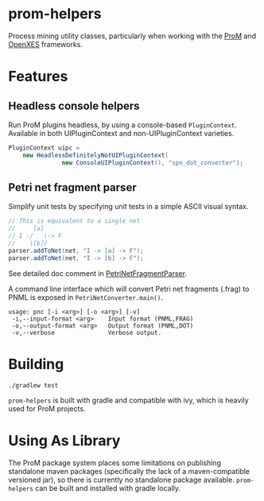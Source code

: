 # prom-helpers
Process mining utility classes, particularly when working with the [ProM](http://www.promtools.org/doku.php) and [OpenXES](http://www.xes-standard.org/openxes/start) frameworks.

# Features

## Headless console helpers

Run ProM plugins headless, by using a console-based `PluginContext`. Available in both UIPluginContext and non-UIPluginContext varieties.

```java
PluginContext uipc = 
    new HeadlessDefinitelyNotUIPluginContext(
               new ConsoleUIPluginContext(), "spn_dot_converter");	
```


## Petri net fragment parser

Simplify unit tests by specifying unit tests in a simple ASCII visual syntax.

```java
// This is equivalent to a single net
//     [a] 
// I -/   \-> F
//    \[b]/
parser.addToNet(net, "I -> [a] -> F");
parser.addToNet(net, "I -> [b] -> F");
```

See detailed doc comment in [PetriNetFragmentParser](src/main/java/qut/pm/prom/helpers/PetriNetFragmentParser.java).

A command line interface which will convert Petri net fragments (.frag) to PNML is exposed in `PetriNetConverter.main()`.

```
usage: pnc [-i <arg>] [-o <arg>] [-v]
 -i,--input-format <arg>    Input format (PNML,FRAG)
 -o,--output-format <arg>   Output format (PNML,DOT)
 -v,--verbose               Verbose output.
```

# Building

`./gradlew test`

`prom-helpers` is built with gradle and compatible with ivy, which is heavily used for ProM projects.
 
# Using As Library

The ProM package system places some limitations on publishing standalone maven packages (specifically the lack of a maven-compatible versioned jar), so there is currently no standalone package available. `prom-helpers` can be built and installed with gradle locally.
